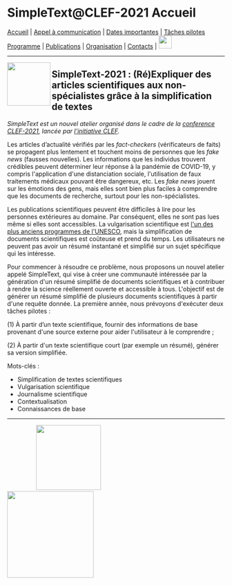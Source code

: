 
# SimpleText@CLEF-2021 Accueil

[Accueil](./) | [Appel à communication](./CFP) | [Dates importantes](./dates) | [Tâches pilotes](./tasks)  
[Programme](./program) | [Publications](./publications) | [Organisation](./organisation) | [Contacts](./contacts) | [<img src="../EN.png" width="30">](../en)

---

<img align="left" src="../simpletext-logo-blue.png" width="100"/>  

## SimpleText-2021 : (Ré)Expliquer des articles scientifiques aux non-spécialistes grâce à la simplification de textes

*SimpleText est un nouvel atelier organisé dans le cadre de la [conference CLEF-2021](http://clef2021.clef-initiative.eu/), lancée par [l'initiative CLEF](http://www.clef-initiative.eu/).*

Les articles d’actualité vérifiés par les *fact-checkers* (vérificateurs de faits) se propagent plus lentement et touchent moins de personnes que les *fake news* (fausses nouvelles). Les informations que les individus trouvent crédibles peuvent déterminer leur réponse à la pandémie de COVID-19, y compris l'application d'une distanciation sociale, l'utilisation de faux traitements médicaux pouvant être dangereux, etc. Les *fake news* jouent sur les émotions des gens, mais elles sont bien plus faciles à comprendre que les documents de recherche, surtout pour les non-spécialistes.

Les publications scientifiques peuvent être difficiles à lire pour les personnes extérieures au domaine. Par conséquent, elles ne sont pas lues même si elles sont accessibles. La vulgarisation scientifique est [l'un des plus anciens programmes de l'UNESCO](http://www.unesco.org/new/fr/natural-sciences/science-technology/sti-policy/global-focus/science-popularization/), mais la simplification de documents scientifiques est coûteuse et prend du temps. Les utilisateurs ne peuvent pas avoir un résumé instantané et simplifié sur un sujet spécifique qui les intéresse.

Pour commencer à résoudre ce problème, nous proposons un nouvel atelier appelé SimpleText, qui vise à créer une communauté intéressée par la génération d'un résumé simplifié de documents scientifiques et à contribuer à rendre la science réellement ouverte et accessible à tous. L'objectif est de générer un résumé simplifié de plusieurs documents scientifiques à partir d'une requête donnée. La première année, nous prévoyons d'exécuter deux tâches pilotes :  

(1) À partir d’un texte scientifique, fournir des informations de base provenant d'une source externe pour aider l'utilisateur à le comprendre ;  

(2) À partir d'un texte scientifique court (par exemple un résumé), générer sa version simplifiée.  

Mots-clés :
* Simplification de textes scientifiques
*	Vulgarisation scientifique
*	Journalisme scientifique
*	Contextualisation
*	Connaissances de base

---

&nbsp;&nbsp;&nbsp;&nbsp;&nbsp;&nbsp;&nbsp;&nbsp;&nbsp;&nbsp;&nbsp;&nbsp;&nbsp;&nbsp;&nbsp;&nbsp; [<img src="../logo-clef-initiative.png" width="150">](http://www.clef-initiative.eu/) &nbsp;&nbsp;&nbsp;&nbsp;&nbsp;&nbsp;&nbsp;&nbsp;&nbsp;&nbsp;&nbsp;&nbsp;&nbsp;&nbsp;&nbsp;&nbsp;&nbsp;&nbsp;&nbsp;&nbsp;&nbsp;&nbsp;&nbsp;&nbsp; [<img src="../logo-clef-2021.png" width="200">](http://clef2021.clef-initiative.eu/) 
